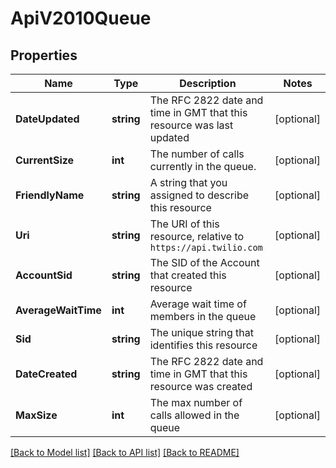 # ApiV2010Queue

## Properties

Name | Type | Description | Notes
------------ | ------------- | ------------- | -------------
**DateUpdated** | **string** | The RFC 2822 date and time in GMT that this resource was last updated |[optional] 
**CurrentSize** | **int** | The number of calls currently in the queue. |[optional] 
**FriendlyName** | **string** | A string that you assigned to describe this resource |[optional] 
**Uri** | **string** | The URI of this resource, relative to `https://api.twilio.com` |[optional] 
**AccountSid** | **string** | The SID of the Account that created this resource |[optional] 
**AverageWaitTime** | **int** | Average wait time of members in the queue |[optional] 
**Sid** | **string** | The unique string that identifies this resource |[optional] 
**DateCreated** | **string** | The RFC 2822 date and time in GMT that this resource was created |[optional] 
**MaxSize** | **int** | The max number of calls allowed in the queue |[optional] 

[[Back to Model list]](../README.md#documentation-for-models) [[Back to API list]](../README.md#documentation-for-api-endpoints) [[Back to README]](../README.md)



